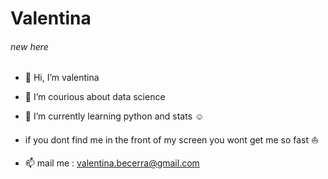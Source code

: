 
# Valentina 
###### new here

- 👋 Hi, I’m valentina
- 👀 I’m courious about data science
- 🌱 I’m currently learning python and stats :relaxed:
- if you dont find me in the front of my screen you wont get me so fast :sailboat:

- 📫 mail me : valentina.becerra@gmail.com

<!---
valentina-bec/valentina-bec is a ✨ special ✨ repository because its `README.md` (this file) appears on your GitHub profile.
You can click the Preview link to take a look at your changes.
--->

